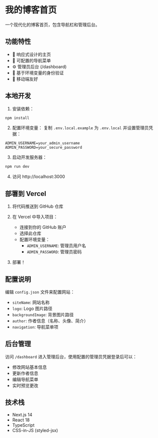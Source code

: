 # 我的博客首页

一个现代化的博客首页，包含导航栏和管理后台。

## 功能特性

- 🎨 响应式设计的主页
- 🧭 可配置的导航菜单
- ⚙️ 管理员后台 (/dashboard)
- 🔐 基于环境变量的身份验证
- 📱 移动端友好

## 本地开发

1. 安装依赖：
```bash
npm install
```

2. 配置环境变量：
复制 `.env.local.example` 为 `.env.local` 并设置管理员凭据：
```
ADMIN_USERNAME=your_admin_username
ADMIN_PASSWORD=your_secure_password
```

3. 启动开发服务器：
```bash
npm run dev
```

4. 访问 http://localhost:3000

## 部署到 Vercel

1. 将代码推送到 GitHub 仓库

2. 在 Vercel 中导入项目：
   - 连接到你的 GitHub 账户
   - 选择此仓库
   - 配置环境变量：
     - `ADMIN_USERNAME`: 管理员用户名
     - `ADMIN_PASSWORD`: 管理员密码

3. 部署！

## 配置说明

编辑 `config.json` 文件来配置网站：

- `siteName`: 网站名称
- `logo`: Logo 图片路径
- `backgroundImage`: 背景图片路径
- `author`: 作者信息（名称、头像、简介）
- `navigation`: 导航菜单项

## 后台管理

访问 `/dashboard` 进入管理后台，使用配置的管理员凭据登录后可以：

- 修改网站基本信息
- 更新作者信息
- 编辑导航菜单
- 实时预览更改

## 技术栈

- Next.js 14
- React 18
- TypeScript
- CSS-in-JS (styled-jsx)
